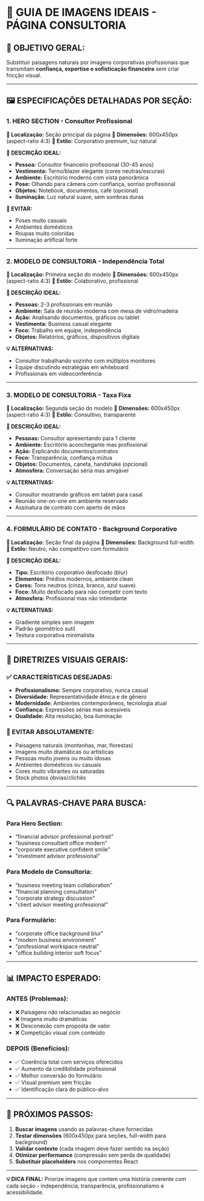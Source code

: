 # 📸 **GUIA DE IMAGENS IDEAIS - PÁGINA CONSULTORIA**

## 🎯 **OBJETIVO GERAL:**
Substituir paisagens naturais por imagens corporativas profissionais que transmitam **confiança, expertise e sofisticação financeira** sem criar fricção visual.

---

## 🖼️ **ESPECIFICAÇÕES DETALHADAS POR SEÇÃO:**

### **1. HERO SECTION - Consultor Profissional**
**📍 Localização:** Seção principal da página
**📐 Dimensões:** 600x450px (aspect-ratio 4:3)
**🎨 Estilo:** Corporativo premium, luz natural

**📝 DESCRIÇÃO IDEAL:**
- **Pessoa:** Consultor financeiro profissional (30-45 anos)
- **Vestimenta:** Terno/blazer elegante (cores neutras/escuras)
- **Ambiente:** Escritório moderno com vista panorâmica
- **Pose:** Olhando para câmera com confiança, sorriso profissional
- **Objetos:** Notebook, documentos, café (opcional)
- **Iluminação:** Luz natural suave, sem sombras duras

**🚫 EVITAR:**
- Poses muito casuais
- Ambientes domésticos
- Roupas muito coloridas
- Iluminação artificial forte

---

### **2. MODELO DE CONSULTORIA - Independência Total**
**📍 Localização:** Primeira seção do modelo
**📐 Dimensões:** 600x450px (aspect-ratio 4:3)
**🎨 Estilo:** Colaborativo, profissional

**📝 DESCRIÇÃO IDEAL:**
- **Pessoas:** 2-3 profissionais em reunião
- **Ambiente:** Sala de reunião moderna com mesa de vidro/madeira
- **Ação:** Analisando documentos, gráficos ou tablet
- **Vestimenta:** Business casual elegante
- **Foco:** Trabalho em equipe, independência
- **Objetos:** Relatórios, gráficos, dispositivos digitais

**💡 ALTERNATIVAS:**
- Consultor trabalhando sozinho com múltiplos monitores
- Equipe discutindo estratégias em whiteboard
- Profissionais em videoconferência

---

### **3. MODELO DE CONSULTORIA - Taxa Fixa**
**📍 Localização:** Segunda seção do modelo
**📐 Dimensões:** 600x450px (aspect-ratio 4:3)
**🎨 Estilo:** Consultivo, transparente

**📝 DESCRIÇÃO IDEAL:**
- **Pessoas:** Consultor apresentando para 1 cliente
- **Ambiente:** Escritório aconchegante mas profissional
- **Ação:** Explicando documentos/contratos
- **Foco:** Transparência, confiança mútua
- **Objetos:** Documentos, caneta, handshake (opcional)
- **Atmosfera:** Conversação séria mas amigável

**💡 ALTERNATIVAS:**
- Consultor mostrando gráficos em tablet para casal
- Reunião one-on-one em ambiente reservado
- Assinatura de contrato com aperto de mãos

---

### **4. FORMULÁRIO DE CONTATO - Background Corporativo**
**📍 Localização:** Seção final da página
**📐 Dimensões:** Background full-width
**🎨 Estilo:** Neutro, não competitivo com formulário

**📝 DESCRIÇÃO IDEAL:**
- **Tipo:** Escritório corporativo desfocado (blur)
- **Elementos:** Prédios modernos, ambiente clean
- **Cores:** Tons neutros (cinza, branco, azul suave)
- **Foco:** Muito desfocado para não competir com texto
- **Atmosfera:** Profissional mas não intimidante

**💡 ALTERNATIVAS:**
- Gradiente simples sem imagem
- Padrão geométrico sutil
- Textura corporativa minimalista

---

## 🎨 **DIRETRIZES VISUAIS GERAIS:**

### **✅ CARACTERÍSTICAS DESEJADAS:**
- **Profissionalismo:** Sempre corporativo, nunca casual
- **Diversidade:** Representatividade étnica e de gênero
- **Modernidade:** Ambientes contemporâneos, tecnologia atual
- **Confiança:** Expressões sérias mas acessíveis
- **Qualidade:** Alta resolução, boa iluminação

### **🚫 EVITAR ABSOLUTAMENTE:**
- Paisagens naturais (montanhas, mar, florestas)
- Imagens muito dramáticas ou artísticas
- Pessoas muito jovens ou muito idosas
- Ambientes domésticos ou casuais
- Cores muito vibrantes ou saturadas
- Stock photos óbvias/clichês

---

## 🔍 **PALAVRAS-CHAVE PARA BUSCA:**

### **Para Hero Section:**
- "financial advisor professional portrait"
- "business consultant office modern"
- "corporate executive confident smile"
- "investment advisor professional"

### **Para Modelo de Consultoria:**
- "business meeting team collaboration"
- "financial planning consultation"
- "corporate strategy discussion"
- "client advisor meeting professional"

### **Para Formulário:**
- "corporate office background blur"
- "modern business environment"
- "professional workspace neutral"
- "office building interior soft focus"

---

## 📊 **IMPACTO ESPERADO:**

### **ANTES (Problemas):**
- ❌ Paisagens não relacionadas ao negócio
- ❌ Imagens muito dramáticas
- ❌ Desconexão com proposta de valor
- ❌ Competição visual com conteúdo

### **DEPOIS (Benefícios):**
- ✅ Coerência total com serviços oferecidos
- ✅ Aumento da credibilidade profissional
- ✅ Melhor conversão do formulário
- ✅ Visual premium sem fricção
- ✅ Identificação clara do público-alvo

---

## 🚀 **PRÓXIMOS PASSOS:**

1. **Buscar imagens** usando as palavras-chave fornecidas
2. **Testar dimensões** (600x450px para seções, full-width para background)
3. **Validar contexto** (cada imagem deve fazer sentido na seção)
4. **Otimizar performance** (compressão sem perda de qualidade)
5. **Substituir placeholders** nos componentes React

---

**💡 DICA FINAL:** Priorize imagens que contem uma história coerente com cada seção - independência, transparência, profissionalismo e acessibilidade.
